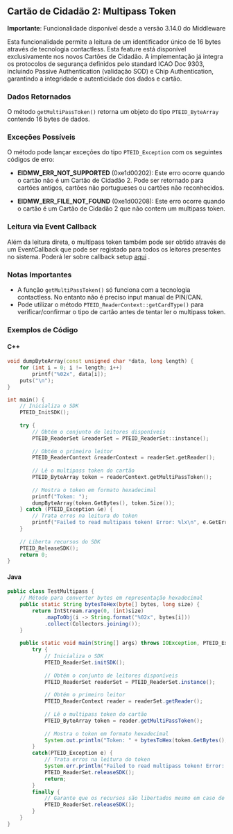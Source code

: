 ## Cartão de Cidadão 2: Multipass Token

**Importante**: Funcionalidade disponível desde a versão 3.14.0 do Middleware

Esta funcionalidade permite a leitura de um identificador único de 16 bytes através de tecnologia contactless. Esta feature está disponível exclusivamente nos novos Cartões de Cidadão. A implementação já integra os protocolos de segurança definidos pelo standard ICAO Doc 9303, incluindo Passive Authentication (validação SOD) e Chip Authentication, garantindo a integridade e autenticidade dos dados e cartão.

### Dados Retornados

O método `getMultiPassToken()` retorna um objeto do tipo `PTEID_ByteArray` contendo 16 bytes de dados. 

### Exceções Possíveis

O método pode lançar exceções do tipo `PTEID_Exception` com os seguintes códigos de erro:

* **EIDMW_ERR_NOT_SUPPORTED** (0xe1d00202): Este erro ocorre quando o cartão não é um Cartão de Cidadão 2. Pode ser retornado para cartões antigos, cartões não portugueses ou cartões não reconhecidos.

* **EIDMW_ERR_FILE_NOT_FOUND** (0xe1d00208): Este erro ocorre quando o cartão é um Cartão de Cidadão 2 que não contem um multipass token.

### Leitura via Event Callback

Além da leitura direta, o multipass token também pode ser obtido através de um EventCallback que pode ser registado para todos os leitores presentes no sistema. Poderá ler sobre callback setup [aqui](https://amagovpt.github.io/docs.autenticacao.gov/manual_sdk.html#eventos-de-inser%C3%A7%C3%A3o--remo%C3%A7%C3%A3o-de-cart%C3%B5es) .

### Notas Importantes

- A função `getMultiPassToken()` só funciona com a tecnologia contactless. No entanto não é preciso input manual de PIN/CAN.
- Pode utilizar o método `PTEID_ReaderContext::getCardType()` para verificar/confirmar o tipo de cartão antes de tentar ler o multipass token.

### Exemplos de Código

#### C++

```cpp
void dumpByteArray(const unsigned char *data, long length) {
    for (int i = 0; i != length; i++)
        printf("%02x", data[i]);
    puts("\n");
}

int main() {
    // Inicializa o SDK
    PTEID_InitSDK();
    
    try {
        // Obtém o conjunto de leitores disponíveis
        PTEID_ReaderSet &readerSet = PTEID_ReaderSet::instance();
        
        // Obtém o primeiro leitor
        PTEID_ReaderContext &readerContext = readerSet.getReader();
        
        // Lê o multipass token do cartão
        PTEID_ByteArray token = readerContext.getMultiPassToken();
        
        // Mostra o token em formato hexadecimal
        printf("Token: ");
        dumpByteArray(token.GetBytes(), token.Size());
    } catch (PTEID_Exception &e) {
        // Trata erros na leitura do token
        printf("Failed to read multipass token! Error: %lx\n", e.GetError());
    }
    
    // Liberta recursos do SDK
    PTEID_ReleaseSDK();
    return 0;
}
```

#### Java

```java
public class TestMultipass {
    // Método para converter bytes em representação hexadecimal
    public static String bytesToHex(byte[] bytes, long size) {
        return IntStream.range(0, (int)size)
            .mapToObj(i -> String.format("%02x", bytes[i]))
            .collect(Collectors.joining());
    }
    
    public static void main(String[] args) throws IOException, PTEID_Exception {
        try {
            // Inicializa o SDK
            PTEID_ReaderSet.initSDK();
            
            // Obtém o conjunto de leitores disponíveis
            PTEID_ReaderSet readerSet = PTEID_ReaderSet.instance();
            
            // Obtém o primeiro leitor
            PTEID_ReaderContext reader = readerSet.getReader();
            
            // Lê o multipass token do cartão
            PTEID_ByteArray token = reader.getMultiPassToken();
            
            // Mostra o token em formato hexadecimal
            System.out.println("Token: " + bytesToHex(token.GetBytes(), token.Size()));
        }
        catch(PTEID_Exception e) {
            // Trata erros na leitura do token
            System.err.println("Failed to read multipass token! Error: "+e.GetMessage());
            PTEID_ReaderSet.releaseSDK();
            return;
        }
        finally {
            // Garante que os recursos são libertados mesmo em caso de erro
            PTEID_ReaderSet.releaseSDK();
        }
    }
}
```
